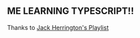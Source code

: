 ## ME LEARNING TYPESCRIPT!!
Thanks to [Jack Herrington's Playlist](https://www.youtube.com/playlist?list=PLNqp92_EXZBJYFrpEzdO2EapvU0GOJ09n)
